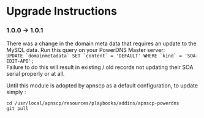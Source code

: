 # Upgrade Instructions

### 1.0.0 -> 1.0.1
There was a change in the domain meta data that requires an update to the MySQL data.
Run this query on your PowerDNS Master server:  
```UPDATE `domainmetadata` SET `content` = 'DEFAULT' WHERE `kind` = 'SOA-EDIT-API';```  
Failure to do this will result in existing / old records not updating their SOA serial properly or at all.

Until this module is adopted by apnscp as a default configuration, to update simply :
```
cd /usr/local/apnscp/resources/playbooks/addins/apnscp-powerdns
git pull
```